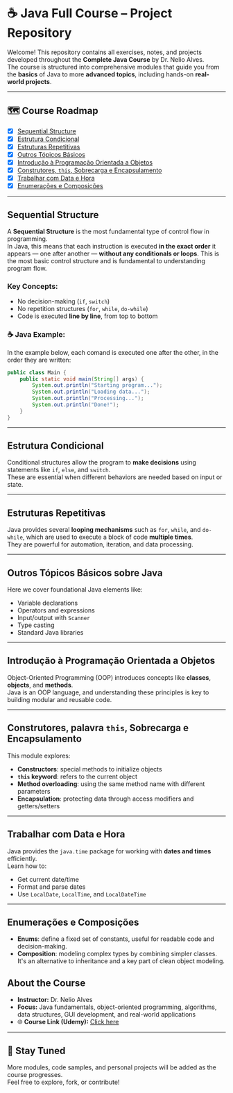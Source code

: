 # ☕ Java Full Course – Project Repository

Welcome! This repository contains all exercises, notes, and projects developed throughout the **Complete Java Course** by Dr. Nelio Alves.  
The course is structured into comprehensive modules that guide you from the **basics** of Java to more **advanced topics**, including hands-on **real-world projects**.

---

## 🗺️ Course Roadmap

- [x] [Sequential Structure](#sequential-structure)
- [x] [Estrutura Condicional](#-estrutura-condicional)
- [x] [Estruturas Repetitivas](#-estruturas-repetitivas)
- [x] [Outros Tópicos Básicos](#-outros-tópicos-básicos-sobre-java)
- [x] [Introdução à Programação Orientada a Objetos](#-introdução-à-programação-orientada-a-objetos)
- [x] [Construtores, `this`, Sobrecarga e Encapsulamento](#-construtores-palavra-this-sobrecarga-e-encapsulamento)
- [x] [Trabalhar com Data e Hora](#-trabalhar-com-data-e-hora)
- [x] [Enumerações e Composições](#-enumerações-e-composições)
---

## Sequential Structure

A **Sequential Structure** is the most fundamental type of control flow in programming.  
In Java, this means that each instruction is executed **in the exact order** it appears — one after another — **without any conditionals or loops**.
This is the most basic control structure and is fundamental to understanding program flow.

### Key Concepts:
- No decision-making (`if`, `switch`)
- No repetition structures (`for`, `while`, `do-while`)
- Code is executed **line by line**, from top to bottom

### ☕ Java Example:
In the example below, each comand is executed one after the other, in the order they are written:
```java
public class Main {
    public static void main(String[] args) {
        System.out.println("Starting program...");
        System.out.println("Loading data...");
        System.out.println("Processing...");
        System.out.println("Done!");
    }
}

```
---

## Estrutura Condicional

Conditional structures allow the program to **make decisions** using statements like `if`, `else`, and `switch`.  
These are essential when different behaviors are needed based on input or state.

---

## Estruturas Repetitivas

Java provides several **looping mechanisms** such as `for`, `while`, and `do-while`, which are used to execute a block of code **multiple times**.  
They are powerful for automation, iteration, and data processing.

---

## Outros Tópicos Básicos sobre Java

Here we cover foundational Java elements like:
- Variable declarations
- Operators and expressions
- Input/output with `Scanner`
- Type casting
- Standard Java libraries

---

## Introdução à Programação Orientada a Objetos

Object-Oriented Programming (OOP) introduces concepts like **classes**, **objects**, and **methods**.  
Java is an OOP language, and understanding these principles is key to building modular and reusable code.

---

## Construtores, palavra `this`, Sobrecarga e Encapsulamento

This module explores:
- **Constructors**: special methods to initialize objects
- **`this` keyword**: refers to the current object
- **Method overloading**: using the same method name with different parameters
- **Encapsulation**: protecting data through access modifiers and getters/setters

---

## Trabalhar com Data e Hora

Java provides the `java.time` package for working with **dates and times** efficiently.  
Learn how to:
- Get current date/time
- Format and parse dates
- Use `LocalDate`, `LocalTime`, and `LocalDateTime`

---

## Enumerações e Composições

- **Enums**: define a fixed set of constants, useful for readable code and decision-making.
- **Composition**: modeling complex types by combining simpler classes.  
It's an alternative to inheritance and a key part of clean object modeling.





## About the Course

- **Instructor:** Dr. Nelio Alves  
- **Focus:** Java fundamentals, object-oriented programming, algorithms, data structures, GUI development, and real-world applications  
- 🌐 **Course Link (Udemy):** [Click here](https://www.udemy.com/course/java-curso-completo/)

---

## 🚀 Stay Tuned

More modules, code samples, and personal projects will be added as the course progresses.  
Feel free to explore, fork, or contribute!

